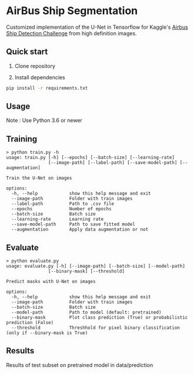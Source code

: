 # AirBus Ship Segmentation
Customized implementation of the U-Net in Tensorflow for Kaggle's [Airbus Ship Detection Challenge](https://www.kaggle.com/competitions/airbus-ship-detection) from high definition images.

## Quick start

1. Clone repository

2. Install dependencies
```bash
pip install -r requirements.txt
```

## **Usage**
Note : Use Python 3.6 or newer

## Training

```console
> python train.py -h
usage: train.py [-h] [--epochs] [--batch-size] [--learning-rate]
                [--image-path] [--label-path] [--save-model-path] [--augmentation]

Train the U-Net on images

options:
  -h, --help            show this help message and exit
  --image-path          Folder with train images
  --label-path          Path to .csv file
  --epochs              Number of epochs
  --batch-size          Batch size
  --learning-rate       Learning rate
  --save-model-path     Path to save fitted model
  --augmentation        Apply data augmentation or not
```

## Evaluate

```console
> python evaluate.py 
usage: evaluate.py [-h] [--image-path] [--batch-size] [--model-path]
                [--binary-mask] [--threshold]

Predict masks with U-Net on images

options:
  -h, --help            show this help message and exit
  --image-path          Folder with train images
  --batch-size          Batch size
  --model-path          Path to model (default: pretrained)
  --binary-mask         Plot class prediction (True) or probabilistic prediction (False)
  --threshold           Threshhold for pixel binary classification (only if --binary-mask is True)
```

## Results
Results of test subset on pretrained model in data/prediction
